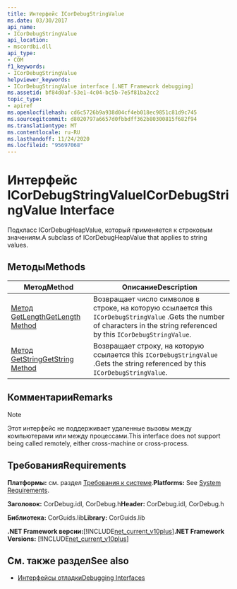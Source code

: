 ```yaml
---
title: Интерфейс ICorDebugStringValue
ms.date: 03/30/2017
api_name:
- ICorDebugStringValue
api_location:
- mscordbi.dll
api_type:
- COM
f1_keywords:
- ICorDebugStringValue
helpviewer_keywords:
- ICorDebugStringValue interface [.NET Framework debugging]
ms.assetid: bf84d0af-53e1-4c04-bc5b-7e5f81ba2cc2
topic_type:
- apiref
ms.openlocfilehash: cd6c5726b9a938d04cf4eb018ec9851c81d9c745
ms.sourcegitcommit: d8020797a6657d0fbbdff362b80300815f682f94
ms.translationtype: MT
ms.contentlocale: ru-RU
ms.lasthandoff: 11/24/2020
ms.locfileid: "95697068"
---
```

# <a name="icordebugstringvalue-interface"></a><span data-ttu-id="cd61f-102">Интерфейс ICorDebugStringValue</span><span class="sxs-lookup"><span data-stu-id="cd61f-102">ICorDebugStringValue Interface</span></span>

<span data-ttu-id="cd61f-103">Подкласс ICorDebugHeapValue, который применяется к строковым значениям.</span><span class="sxs-lookup"><span data-stu-id="cd61f-103">A subclass of ICorDebugHeapValue that applies to string values.</span></span>  
  
## <a name="methods"></a><span data-ttu-id="cd61f-104">Методы</span><span class="sxs-lookup"><span data-stu-id="cd61f-104">Methods</span></span>  
  
|<span data-ttu-id="cd61f-105">Метод</span><span class="sxs-lookup"><span data-stu-id="cd61f-105">Method</span></span>|<span data-ttu-id="cd61f-106">Описание</span><span class="sxs-lookup"><span data-stu-id="cd61f-106">Description</span></span>|  
|------------|-----------------|  
|[<span data-ttu-id="cd61f-107">Метод GetLength</span><span class="sxs-lookup"><span data-stu-id="cd61f-107">GetLength Method</span></span>](icordebugstringvalue-getlength-method.md)|<span data-ttu-id="cd61f-108">Возвращает число символов в строке, на которую ссылается this `ICorDebugStringValue` .</span><span class="sxs-lookup"><span data-stu-id="cd61f-108">Gets the number of characters in the string referenced by this `ICorDebugStringValue`.</span></span>|  
|[<span data-ttu-id="cd61f-109">Метод GetString</span><span class="sxs-lookup"><span data-stu-id="cd61f-109">GetString Method</span></span>](icordebugstringvalue-getstring-method.md)|<span data-ttu-id="cd61f-110">Возвращает строку, на которую ссылается this `ICorDebugStringValue` .</span><span class="sxs-lookup"><span data-stu-id="cd61f-110">Gets the string referenced by this `ICorDebugStringValue`.</span></span>|  
  
## <a name="remarks"></a><span data-ttu-id="cd61f-111">Комментарии</span><span class="sxs-lookup"><span data-stu-id="cd61f-111">Remarks</span></span>  
  
> [!NOTE]
> <span data-ttu-id="cd61f-112">Этот интерфейс не поддерживает удаленные вызовы между компьютерами или между процессами.</span><span class="sxs-lookup"><span data-stu-id="cd61f-112">This interface does not support being called remotely, either cross-machine or cross-process.</span></span>  
  
## <a name="requirements"></a><span data-ttu-id="cd61f-113">Требования</span><span class="sxs-lookup"><span data-stu-id="cd61f-113">Requirements</span></span>  

 <span data-ttu-id="cd61f-114">**Платформы:** см. раздел [Требования к системе](../../get-started/system-requirements.md).</span><span class="sxs-lookup"><span data-stu-id="cd61f-114">**Platforms:** See [System Requirements](../../get-started/system-requirements.md).</span></span>  
  
 <span data-ttu-id="cd61f-115">**Заголовок:** CorDebug.idl, CorDebug.h</span><span class="sxs-lookup"><span data-stu-id="cd61f-115">**Header:** CorDebug.idl, CorDebug.h</span></span>  
  
 <span data-ttu-id="cd61f-116">**Библиотека:** CorGuids.lib</span><span class="sxs-lookup"><span data-stu-id="cd61f-116">**Library:** CorGuids.lib</span></span>  
  
 <span data-ttu-id="cd61f-117">**.NET Framework версии:**[!INCLUDE[net_current_v10plus](../../../../includes/net-current-v10plus-md.md)]</span><span class="sxs-lookup"><span data-stu-id="cd61f-117">**.NET Framework Versions:** [!INCLUDE[net_current_v10plus](../../../../includes/net-current-v10plus-md.md)]</span></span>  
  
## <a name="see-also"></a><span data-ttu-id="cd61f-118">См. также раздел</span><span class="sxs-lookup"><span data-stu-id="cd61f-118">See also</span></span>

- [<span data-ttu-id="cd61f-119">Интерфейсы отладки</span><span class="sxs-lookup"><span data-stu-id="cd61f-119">Debugging Interfaces</span></span>](debugging-interfaces.md)
